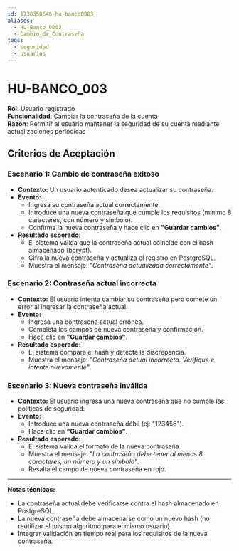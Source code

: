 ```yaml
---
id: 1738350646-hu-banco0003
aliases:
  - HU-Banco_0003
  - Cambio_de_Contraseña
tags:
  - seguridad
  - usuarios
---
```


# HU-BANCO_003  

**Rol**: Usuario registrado  
**Funcionalidad**: Cambiar la contraseña de la cuenta  
**Razón**: Permitir al usuario mantener la seguridad de su cuenta mediante actualizaciones periódicas  

## **Criterios de Aceptación**  

### **Escenario 1: Cambio de contraseña exitoso**  

- **Contexto:** Un usuario autenticado desea actualizar su contraseña.  
- **Evento:**  
  - Ingresa su contraseña actual correctamente.  
  - Introduce una nueva contraseña que cumple los requisitos (mínimo 8 caracteres, con número y símbolo).  
  - Confirma la nueva contraseña y hace clic en **"Guardar cambios"**.  
- **Resultado esperado:**  
  - El sistema valida que la contraseña actual coincide con el hash almacenado (bcrypt).  
  - Cifra la nueva contraseña y actualiza el registro en PostgreSQL.  
  - Muestra el mensaje: *"Contraseña actualizada correctamente"*.  

### **Escenario 2: Contraseña actual incorrecta**  

- **Contexto:** El usuario intenta cambiar su contraseña pero comete un error al ingresar la contraseña actual.  
- **Evento:**  
  - Ingresa una contraseña actual errónea.  
  - Completa los campos de nueva contraseña y confirmación.  
  - Hace clic en **"Guardar cambios"**.  
- **Resultado esperado:**  
  - El sistema compara el hash y detecta la discrepancia.  
  - Muestra el mensaje: *"Contraseña actual incorrecta. Verifique e intente nuevamente"*.  

### **Escenario 3: Nueva contraseña inválida**  

- **Contexto:** El usuario ingresa una nueva contraseña que no cumple las políticas de seguridad.  
- **Evento:**  
  - Introduce una nueva contraseña débil (ej: "123456").  
  - Hace clic en **"Guardar cambios"**.  
- **Resultado esperado:**  
  - El sistema valida el formato de la nueva contraseña.  
  - Muestra el mensaje: *"La contraseña debe tener al menos 8 caracteres, un número y un símbolo"*.  
  - Resalta el campo de nueva contraseña en rojo.  

---

**Notas técnicas:**  

- La contraseña actual debe verificarse contra el hash almacenado en PostgreSQL.  
- La nueva contraseña debe almacenarse como un nuevo hash (no reutilizar el mismo algoritmo para el mismo usuario).  
- Integrar validación en tiempo real para los requisitos de la nueva contraseña.  
